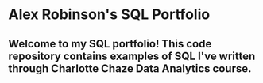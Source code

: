 # Alex Robinson's SQL Portfolio

## Welcome to my SQL portfolio! This code repository contains examples of SQL I've written through Charlotte Chaze Data Analytics course.
